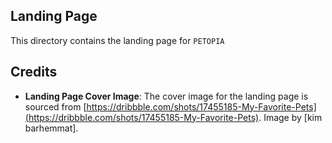 ## Landing Page

This directory contains the landing page for `PETOPIA`

## Credits

- **Landing Page Cover Image**:
  The cover image for the landing page is sourced from [https://dribbble.com/shots/17455185-My-Favorite-Pets](https://dribbble.com/shots/17455185-My-Favorite-Pets).
  Image by [kim barhemmat].

